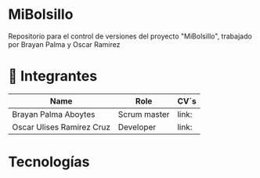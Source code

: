 # MiBolsillo
Repositorio para el control de versiones del proyecto "MiBolsillo", trabajado por Brayan Palma y Oscar Ramirez

# **👥 Integrantes**  

| Name                    | Role       | CV´s                                         |
|-------------------------|------------|----------------------------------------------|
|Brayan Palma Aboytes     |Scrum master|link:                                         |
|Oscar Ulises Ramirez Cruz|Developer   |link:                                         |

# Tecnologías

